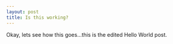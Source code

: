 ```yaml
---
layout: post
title: Is this working?
---
```


Okay, lets see how this goes...this is the edited Hello World post.
